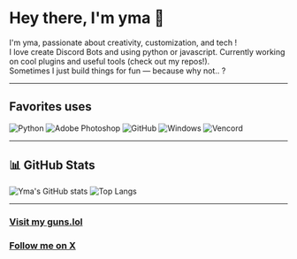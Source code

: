 # Hey there, I'm yma 👋

I'm yma, passionate about creativity, customization, and tech !  
I love create Discord Bots and using python or javascript.
Currently working on cool plugins and useful tools (check out my repos!).  
Sometimes I just build things for fun — because why not.. ?

---

## Favorites uses

![Python](https://img.shields.io/badge/Python-3776AB?style=for-the-badge&logo=python&logoColor=white)
![Adobe Photoshop](https://img.shields.io/badge/Adobe%20Photoshop-31A8FF?style=for-the-badge&logo=Adobe-Photoshop&logoColor=white)
![GitHub](https://img.shields.io/badge/GitHub-181717?style=for-the-badge&logo=github&logoColor=white)
![Windows](https://img.shields.io/badge/Windows-0078D6?style=for-the-badge&logo=windows&logoColor=white)
![Vencord](https://img.shields.io/badge/Vencord-5865F2?style=for-the-badge&logo=discord&logoColor=white)

---

## 📊 GitHub Stats

![Yma's GitHub stats](https://github-readme-stats.vercel.app/api?username=luciacaminos&show_icons=true&theme=tokyonight)
![Top Langs](https://github-readme-stats.vercel.app/api/top-langs/?username=luciacaminos&layout=compact&theme=tokyonight)

---

### [Visit my guns.lol](https://guns.lol/kfc)  
### [Follow me on X](https://x.com/yamofficiel_)
